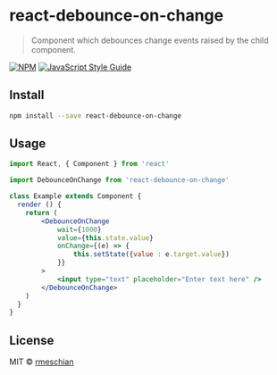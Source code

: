 # react-debounce-on-change

> Component which debounces change events raised by the child component.

[![NPM](https://img.shields.io/npm/v/react-debounce-on-change.svg)](https://www.npmjs.com/package/react-debounce-on-change) [![JavaScript Style Guide](https://img.shields.io/badge/code_style-standard-brightgreen.svg)](https://standardjs.com)

## Install

```bash
npm install --save react-debounce-on-change
```

## Usage

```jsx
import React, { Component } from 'react'

import DebounceOnChange from 'react-debounce-on-change'

class Example extends Component {
  render () {
    return (
        <DebounceOnChange
            wait={1000}
            value={this.state.value}
            onChange={(e) => {
                this.setState({value : e.target.value})
            }}
        >
            <input type="text" placeholder="Enter text here" />
        </DebounceOnChange>
    )
  }
}
```

## License

MIT © [rmeschian](https://github.com/rmeschian)
